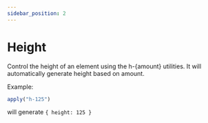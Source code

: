 ```yaml
---
sidebar_position: 2
---
```


# Height

Control the height of an element using the h-{amount} utilities. It will automatically generate height based on amount.

Example:
```jsx harmony
apply("h-125")
```

will generate `{ height: 125 }`